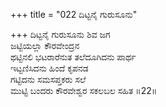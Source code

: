 +++
title = "022 ದಿಟ್ಟನೈ ಗುರುಸೂನು"

+++
ದಿಟ್ಟನೈ ಗುರುಸೂನು ಶಿವ ಜಗ  
ಜಟ್ಟಿಯಲ್ಲಾ ಕೌರವೇಂದ್ರನ  
ಥಟ್ಟಿನಲಿ ಭಟರಾರೆನುತ ತಲೆದೂಗಿದನು ಪಾರ್ಥ  
ಇಟ್ಟಣಿಸಿದನು ಹಿಂದೆ ಕೃಪನಡ  
ಗಟ್ಟಿದನು ಸಮಸಪ್ತಕರು ಸಲೆ  
ಮುಟ್ಟಿ ಬಂದರು ಕೌರವೇಶ್ವರ ಸಕಲಬಲ ಸಹಿತ      ॥22॥